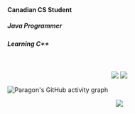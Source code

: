 <br>
<p align="center">
<h4>Canadian CS Student</h4>
<h5>Java Programmer</h5>
<h5>Learning C++</h5>
</p>
<br>

<p align="center">
 <img src="https://github-readme-stats.vercel.app/api/top-langs/?username=Tri11Paragon&count_private=true&show_icons=true&theme=dark&layout=compact">
 <img src="https://github-readme-stats.vercel.app/api?username=Tri11Paragon&count_private=true&show_icons=true&theme=dark">
</p>
 
![Paragon's GitHub activity graph](https://activity-graph.herokuapp.com/graph?username=Tri11Paragon&hide_border=true&theme=redical)

<p align="center">
 <img src="https://github-readme-streak-stats.herokuapp.com/?user=Tri11Paragon"></img>
</p>
